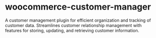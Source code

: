 # woocommerce-customer-manager
 A customer management plugin for efficient organization and tracking of customer data. Streamlines customer relationship management with features for storing, updating, and retrieving customer information.
